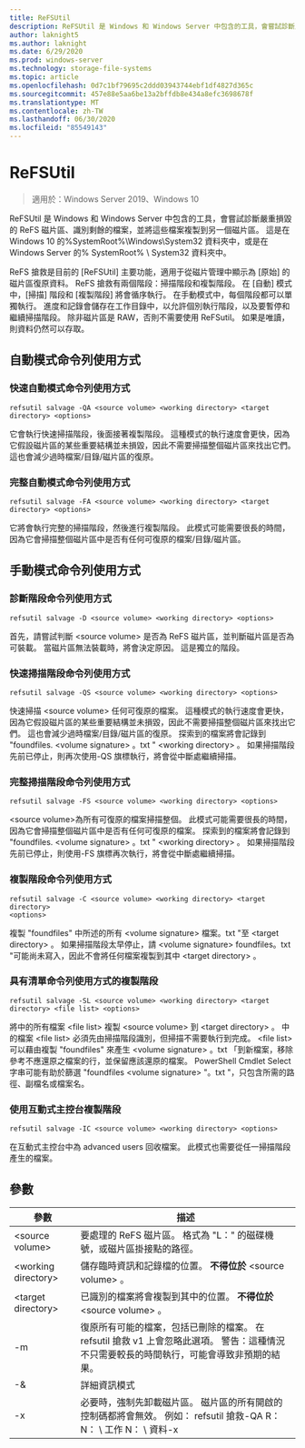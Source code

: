 ```yaml
---
title: ReFSUtil
description: ReFSUtil 是 Windows 和 Windows Server 中包含的工具，會嘗試診斷嚴重損毀的 ReFS 磁片區、識別剩餘的檔案，並將這些檔案複製到另一個磁片區。
author: laknight5
ms.author: laknight
ms.date: 6/29/2020
ms.prod: windows-server
ms.technology: storage-file-systems
ms.topic: article
ms.openlocfilehash: 0d7c1bf79695c2ddd03943744ebf1df4827d365c
ms.sourcegitcommit: 457e88e5aa6be13a2bffdb8e434a8efc3698678f
ms.translationtype: MT
ms.contentlocale: zh-TW
ms.lasthandoff: 06/30/2020
ms.locfileid: "85549143"
---
```

# <a name="refsutil"></a>ReFSUtil

>適用於：Windows Server 2019、Windows 10

ReFSUtil 是 Windows 和 Windows Server 中包含的工具，會嘗試診斷嚴重損毀的 ReFS 磁片區、識別剩餘的檔案，並將這些檔案複製到另一個磁片區。 這是在 Windows 10 的%SystemRoot%\Windows\System32 資料夾中，或是在 Windows Server 的% SystemRoot% \\ System32 資料夾中。

ReFS 搶救是目前的 [ReFSUtil] 主要功能，適用于從磁片管理中顯示為 [原始] 的磁片區復原資料。 ReFS 搶救有兩個階段：掃描階段和複製階段。 在 [自動] 模式中，[掃描] 階段和 [複製階段] 將會循序執行。 在手動模式中，每個階段都可以單獨執行。 進度和記錄會儲存在工作目錄中，以允許個別執行階段，以及要暫停和繼續掃描階段。 除非磁片區是 RAW，否則不需要使用 ReFSutil。 如果是唯讀，則資料仍然可以存取。

## <a name="automatic-mode-command-line-usage"></a>自動模式命令列使用方式

### <a name="quick-automatic-mode-command-line-usage"></a>快速自動模式命令列使用方式

```dos
refsutil salvage -QA <source volume> <working directory> <target directory> <options>
```
它會執行快速掃描階段，後面接著複製階段。 這種模式的執行速度會更快，因為它假設磁片區的某些重要結構並未損毀，因此不需要掃描整個磁片區來找出它們。 這也會減少過時檔案/目錄/磁片區的復原。

### <a name="full-automatic-mode-command-line-usage"></a>完整自動模式命令列使用方式

```dos
refsutil salvage -FA <source volume> <working directory> <target directory> <options>
```

它將會執行完整的掃描階段，然後進行複製階段。 此模式可能需要很長的時間，因為它會掃描整個磁片區中是否有任何可復原的檔案/目錄/磁片區。

## <a name="manual-mode-command-line-usage"></a>手動模式命令列使用方式

### <a name="diagnose-phase-command-line-usage"></a>診斷階段命令列使用方式

```dos
refsutil salvage -D <source volume> <working directory> <options>
```

首先，請嘗試判斷 \<source volume\> 是否為 ReFS 磁片區，並判斷磁片區是否為可裝載。 當磁片區無法裝載時，將會決定原因。 這是獨立的階段。

### <a name="quick-scan-phase-command-line-usage"></a>快速掃描階段命令列使用方式

```dos
refsutil salvage -QS <source volume> <working directory> <options>
```

快速掃描 \<source volume\> 任何可復原的檔案。 這種模式的執行速度會更快，因為它假設磁片區的某些重要結構並未損毀，因此不需要掃描整個磁片區來找出它們。 這也會減少過時檔案/目錄/磁片區的復原。 探索到的檔案將會記錄到 "foundfiles. \<volume signature\> 。txt " \<working directory\> 。 如果掃描階段先前已停止，則再次使用-QS 旗標執行，將會從中斷處繼續掃描。

### <a name="full-scan-phase-command-line-usage"></a>完整掃描階段命令列使用方式

```dos
refsutil salvage -FS <source volume> <working directory> <options>
```

\<source volume\>為所有可復原的檔案掃描整個。 此模式可能需要很長的時間，因為它會掃描整個磁片區中是否有任何可復原的檔案。
探索到的檔案將會記錄到 "foundfiles. \<volume signature\> 。txt " \<working directory\> 。 如果掃描階段先前已停止，則使用-FS 旗標再次執行，將會從中斷處繼續掃描。

### <a name="copy-phase-command-line-usage"></a>複製階段命令列使用方式

```dos
refsutil salvage -C <source volume> <working directory> <target directory>
<options>
```

複製 "foundfiles" 中所述的所有 \<volume signature\> 檔案。txt "至 \<target
directory\> 。 如果掃描階段太早停止，請 \<volume
signature\> foundfiles。txt "可能尚未寫入，因此不會將任何檔案複製到其中 \<target directory\> 。

### <a name="copy-phase-with-list-command-line-usage"></a>具有清單命令列使用方式的複製階段

```dos
refsutil salvage -SL <source volume> <working directory> <target
directory> <file list> <options>
```

將中的所有檔案 \<file list\> 複製 \<source volume\> 到 \<target
directory\> 。 中的檔案 \<file list\> 必須先由掃描階段識別，但掃描不需要執行到完成。 \<file list\>可以藉由複製 "foundfiles" 來產生 \<volume signature\> 。txt 「到新檔案，移除參考不應還原之檔案的行，並保留應該還原的檔案。 PowerShell Cmdlet Select 字串可能有助於篩選 "foundfiles \<volume signature\> "。txt "，只包含所需的路徑、副檔名或檔案名。

### <a name="copy-phase-with-interactive-console"></a>使用互動式主控台複製階段

```dos
refsutil salvage -IC <source volume> <working directory> <options>
```

在互動式主控台中為 advanced users 回收檔案。 此模式也需要從任一掃描階段產生的檔案。

## <a name="parameters"></a>參數

| 參數             | 描述                                                                     |
| --------------------- | --------------------------------------------------------------------------------------- |
| \<source volume\>     | 要處理的 ReFS 磁片區。 格式為 "L：" 的磁碟機號，或磁片區掛接點的路徑。           |
| \<working directory\> | 儲存臨時資訊和記錄檔的位置。 **不得位於** \<source volume\> 。  |
| \<target directory\>  | 已識別的檔案將會複製到其中的位置。 **不得位於** \<source volume\> 。 |
| \-m         | 復原所有可能的檔案，包括已刪除的檔案。 在 refsutil 搶救 v1 上會忽略此選項。 警告：這種情況不只需要較長的時間執行，可能會導致非預期的結果。 |
| \-&         | 詳細資訊模式                                                                                           |
| \-x         | 必要時，強制先卸載磁片區。 磁片區的所有開啟的控制碼都將會無效。 例如： refsutil 搶救-QA R： N： \\ 工作 N： \\ 資料-x                                  |
